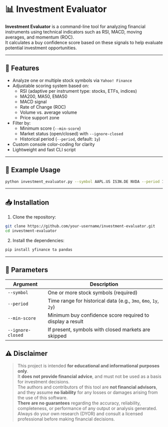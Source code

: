 # 📊 Investment Evaluator

**Investment Evaluator** is a command-line tool for analyzing financial instruments using technical indicators such as RSI, MACD, moving averages, and momentum (ROC).  
It calculates a buy confidence score based on these signals to help evaluate potential investment opportunities.

---

## 🚀 Features

- Analyze one or multiple stock symbols via `Yahoo! Finance`
- Adjustable scoring system based on:
  - RSI (adaptive per instrument type: stocks, ETFs, indices)
  - MA200, MA50, EMA50
  - MACD signal
  - Rate of Change (ROC)
  - Volume vs. average volume
  - Price support zone
- Filter by:
  - Minimum score (`--min-score`)
  - Market status (open/closed) with `--ignore-closed`
  - Historical period (`--period`, default: `1y`)
- Custom console color-coding for clarity
- Lightweight and fast CLI script

---

## 🧪 Example Usage

```bash
python investment_evaluator.py --symbol AAPL.US IS3N.DE NVDA --period 1y --min-score 7 --ignore-closed
```

---

## 📥 Installation

1. Clone the repository:

```bash
git clone https://github.com/your-username/investment-evaluator.git
cd investment-evaluator
```

2. Install the dependencies:

```bash
pip install yfinance ta pandas
```

---

## 📌 Parameters

| Argument         | Description                                                                 |
|------------------|-----------------------------------------------------------------------------|
| `--symbol`        | One or more stock symbols (required)                                       |
| `--period`        | Time range for historical data (e.g., `3mo`, `6mo`, `1y`, `2y`)            |
| `--min-score`     | Minimum buy confidence score required to display a result                  |
| `--ignore-closed` | If present, symbols with closed markets are skipped                        |

## ⚠️ Disclaimer

> This project is intended **for educational and informational purposes only**.  
> It **does not provide financial advice**, and must not be used as a basis for investment decisions.  
> The authors and contributors of this tool are **not financial advisors**, and they assume **no liability** for any losses or damages arising from the use of this software.  
> **There are no guarantees** regarding the accuracy, reliability, completeness, or performance of any output or analysis generated.  
> Always do your own research (DYOR) and consult a licensed professional before making financial decisions.
